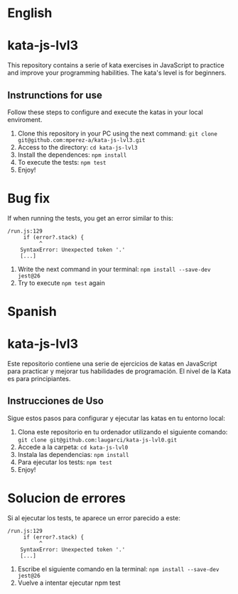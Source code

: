 # English

# kata-js-lvl3

This repository contains a serie of kata exercises in JavaScript to practice and improve your programming habilities. The kata's level is for beginners.

## Instrunctions for use

Follow these steps to configure and execute the katas in your local enviroment.

1. Clone this repository in your PC using the next command:
	`git clone git@github.com:mperez-a/kata-js-lvl3.git`
3. Access to the directory:
	`cd kata-js-lvl3`
5. Install the dependences:
	`npm install`
7.	To execute the tests:
	`npm test`
9. Enjoy!

# Bug fix

If when running the tests, you get an error similar to this:
    
    /run.js:129
         if (error?.stack) {
              ^
        SyntaxError: Unexpected token '.'
        [...]
1. Write the next command in your terminal: `npm install --save-dev jest@26`
2. Try to execute `npm test` again


# Spanish

# kata-js-lvl3

Este repositorio contiene una serie de ejercicios de katas en JavaScript para practicar y mejorar tus habilidades de programación. El nivel de la Kata es para principiantes.

## Instrucciones de Uso

Sigue estos pasos para configurar y ejecutar las katas en tu entorno local:

1. Clona este repositorio en tu ordenador utilizando el siguiente comando: 
    `git clone git@github.com:laugarci/kata-js-lvl0.git`
3. Accede a la carpeta: 
    `cd kata-js-lvl0`
5. Instala las dependencias:
    `npm install`
7. Para ejecutar los tests:
    `npm test`
9. Enjoy!

# Solucion de errores

Si al ejecutar los tests, te aparece un error parecido a este:

    /run.js:129
         if (error?.stack) {
              ^
        SyntaxError: Unexpected token '.'
        [...]
1. Escribe el siguiente comando en la terminal: `npm install --save-dev jest@26`
2. Vuelve a intentar ejecutar npm test
